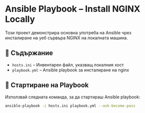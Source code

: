 # Ansible Playbook – Install NGINX Locally

Този проект демонстрира основна употреба на Ansible чрез инсталиране на уеб сървъра NGINX на локалната машина.

## 📁 Съдържание

- `hosts.ini` – Инвентарен файл, указващ локалния хост
- `playbook.yml` – Ansible playbook за инсталиране на nginx

## 🚀 Стартиране на Playbook

Използвай следната команда, за да стартираш Ansible playbook:

```bash
ansible-playbook -i hosts.ini playbook.yml --ask-become-pass
